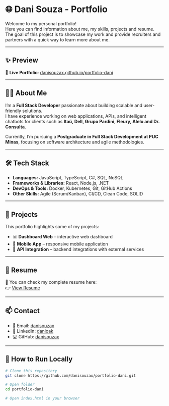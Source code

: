 # 🌐 Dani Souza - Portfolio

Welcome to my personal portfolio!  
Here you can find information about me, my skills, projects and resume.  
The goal of this project is to showcase my work and provide recruiters and partners with a quick way to learn more about me.

---

## ✨ Preview
🔗 **Live Portfolio**: [danisouzax.github.io/portfolio-dani](https://danisouzax.github.io/portfolio-dani/)

---

## 👩‍💻 About Me
I’m a **Full Stack Developer** passionate about building scalable and user-friendly solutions.  
I have experience working on web applications, APIs, and intelligent chatbots for clients such as **Itaú, Dell, Grupo Pardini, Fleury, Alelo and Dr. Consulta**.  

Currently, I’m pursuing a **Postgraduate in Full Stack Development at PUC Minas**, focusing on software architecture and agile methodologies.  

---

## 🛠 Tech Stack
- **Languages:** JavaScript, TypeScript, C#, SQL, NoSQL  
- **Frameworks & Libraries:** React, Node.js, .NET  
- **DevOps & Tools:** Docker, Kubernetes, Git, GitHub Actions  
- **Other Skills:** Agile (Scrum/Kanban), CI/CD, Clean Code, SOLID  

---

## 📂 Projects
This portfolio highlights some of my projects:
- 📊 **Dashboard Web** – interactive web dashboard  
- 📱 **Mobile App** – responsive mobile application  
- 🔗 **API Integration** – backend integrations with external services  

---

## 📄 Resume
📌 You can check my complete resume here:  
👉 [View Resume](https://danisouzax.github.io/portfolio-dani/resume.html)

---

## 📫 Contact
- 📧 Email: [danisouzax](mailto:danisouzax@gmail.com)  
- 💼 LinkedIn: [danioak](https://www.linkedin.com/in/danioak)  
- 💻 GitHub: [danisouzax](https://github.com/danisouzax)  

---

## 🚀 How to Run Locally
```bash
# Clone this repository
git clone https://github.com/danisouzax/portfolio-dani.git

# Open folder
cd portfolio-dani

# Open index.html in your browser

